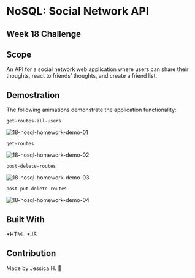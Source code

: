 # NoSQL: Social Network API

## Week 18 Challenge

## Scope
An API for a social network web application where users can share their thoughts, react to friends’ thoughts, and create a friend list. 

## Demostration 
The following animations demonstrate the application functionality:

`get-routes-all-users`

![18-nosql-homework-demo-01](https://user-images.githubusercontent.com/82549162/133138227-af224689-f945-4a62-a43d-98cc68b62af6.gif)

`get-routes`

![18-nosql-homework-demo-02](https://user-images.githubusercontent.com/82549162/133138320-2f817d1a-2db7-482e-b324-dab743a0d155.gif)

`post-delete-routes`

![18-nosql-homework-demo-03](https://user-images.githubusercontent.com/82549162/133138362-0de19e2f-fc43-4316-88c9-1116d64290f9.gif)

`post-put-delete-routes`

![18-nosql-homework-demo-04](https://user-images.githubusercontent.com/82549162/133138408-d854d553-164d-430c-97d4-704321406ae3.gif)

## Built With
*HTML *JS

## Contribution
Made by Jessica H. 🖤
